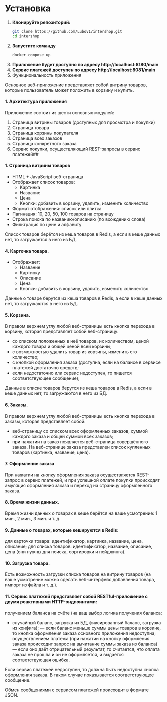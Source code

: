 # Установка
1. **Клонируйте репозиторий:**
   ```sh
   git clone https://github.com/Lubov1/intershop.git
   cd intershop

2. **Запустите команду**
    ```sh
    docker compose up

3. **Приложение будет доступно по адресу http://localhost:8180/main**
4. **Сервис платежей доступен по адресу http://localhost:8081/main**
5. Функциональность приложения

Основное веб-приложение представляет собой витрину товаров, которые пользователь может положить в корзину и купить.
#### 1. Архитектура приложения

Приложение состоит из шести основных модулей:

1. Страница витрины товаров (доступных для просмотра и покупки)
2. Страница товара
3. Страница корзины покупателя
4. Страница всех заказов
5. Страница конкретного заказа
6. Сервис покупки, осуществляющий REST-запросы в сервис платежей## 
#### 1. Страница витрины товаров 
- HTML + JavaScript веб-страница
- Отображает список товаров:
   - Картинка
   - Название
   - Цена
   - Кнопки: добавить в корзину, удалить, изменить количество
- Формат отображения: список или плитка
- Пагинация: 10, 20, 50, 100 товаров на страницу
- Строка поиска по названию/описанию (по вхождению слова)
- Фильтрация по цене и алфавиту

Список товаров берётся из кеша товаров в Redis, а если в кеше данных нет, то загружается в него из БД.
#### 4. Карточка товара.
- Отображает:
   - Название
   - Картинку
   - Описание
   - Цена
   - Кнопки: добавить в корзину, удалить, изменить количество

Данные о товаре берутся из кеша товаров в Redis, а если в кеше данных нет, то загружаются в него из БД.
#### 5. Корзина.

В правом верхнем углу любой веб-страницы есть кнопка перехода в корзину, которая представляет собой веб-страницу:
 - со списком положенных в неё товаров, их количеством, ценой каждого товара и общей ценой всей корзины;
 - с возможностью удалить товар из корзины, изменить его количество;
 - с кнопкой оформления заказа (доступна, если на балансе в сервисе платежей достаточно средств; 
 - если недостаточно или сервис недоступен, то пишется соответствующее сообщение);

Данные в списке товаров берутся из кеша товаров в Redis, а если в кеше данных нет, то загружаются в него из БД.
#### 6. Заказы.
В правом верхнем углу любой веб-страницы есть кнопка перехода в заказы, которая представляет собой:

 - веб-страницу со списком всех оформленных заказов, суммой каждого заказа и общей суммой всех заказов;
 - при нажатии на заказ появляется веб-страница совершённого заказа.
На веб-странице заказа представлен список купленных товаров (картинка, название, цена).
#### 7. Оформление заказа
При нажатии на кнопку оформления заказа осуществляется REST-запрос в сервис платежей, и при успешной оплате покупки происходят эмуляция оформления заказа и переход на страницу оформленного заказа.
#### 8. Время жизни данных.
Время жизни данных о товарах в кеше берётся на ваше усмотрение: 1 мин., 2 мин., 3 мин. и т. д.
#### 9. Данные о товарах, которые кешируются в Redis:
для карточки товара: идентификатор, картинка, название, цена, описание;
для списка товаров: идентификатор, название, описание, цена (они нужны для поиска, сортировки и пейджинга).
#### 10. Загрузка товара.
Есть возможность загрузки списка товаров на витрину товаров (на ваше усмотрение можно сделать веб-интерфейс добавления товара, импорт из файла и т. д.).
#### 11. Сервис платежей представляет собой RESTful-приложение с двумя реактивными HTTP-эндпоинтами:
получением баланса на счёте (на ваш выбор логика получения баланса:
 - случайный баланс, загрузка из БД, фиксированный баланс, загрузка из конфига);
 — если баланс меньше суммы цены товаров в корзине, то кнопка оформления заказа основного приложения недоступна;
осуществлением платежа (при нажатии на кнопку оформления заказа происходит запрос на вычитание суммы заказа из баланса) — если оно даёт отрицательный результат, то считается, что оплата заказа не прошла и он не оформляется, и выдаётся соответствующая ошибка.


Если сервис платежей недоступен, то должна быть недоступна кнопка оформления заказа. В таком случае показывается соответствующее сообщение.

Обмен сообщениями с сервисом платежей происходит в формате JSON.
